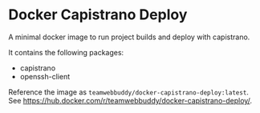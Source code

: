 # Docker Capistrano Deploy
A minimal docker image to run project builds and deploy with capistrano.

It contains the following packages:
- capistrano
- openssh-client

Reference the image as `teamwebbuddy/docker-capistrano-deploy:latest`. See https://hub.docker.com/r/teamwebbuddy/docker-capistrano-deploy/.
